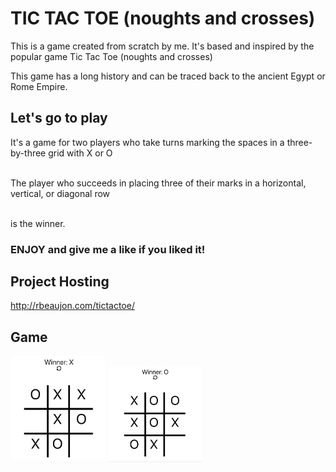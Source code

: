 # TIC TAC TOE (noughts and crosses)

This is a game created from scratch by me.
It's based and inspired by the popular game Tic Tac Toe (noughts and crosses)<p>
This game has a long history and can be traced back to the ancient Egypt or Rome Empire. 


## Let's go to play

It's a game for two players who take turns marking the spaces in a three-by-three grid with X or O<p>  
The player who succeeds in placing three of their marks in a horizontal, vertical, or diagonal row<p>  
is the winner. 

### ENJOY and give me a like if you liked it!

## Project Hosting 
<http://rbeaujon.com/tictactoe/>


## Game

<img src="/assets/X.png" width="30%">

<img src="/assets/O.png" width="30%">
